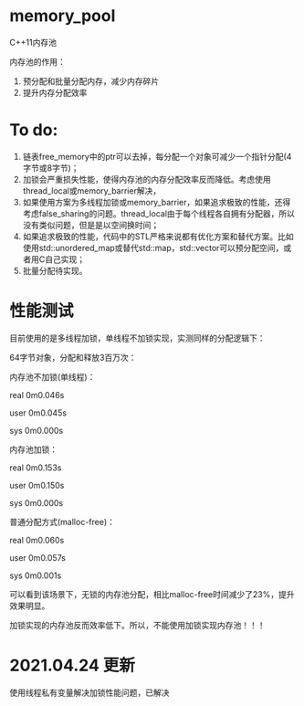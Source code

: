 # memory_pool

C++11内存池

内存池的作用：
1. 预分配和批量分配内存，减少内存碎片
2. 提升内存分配效率

# To do:
1. 链表free_memory中的ptr可以去掉，每分配一个对象可减少一个指针分配(4字节或8字节)；
2. 加锁会严重损失性能，使得内存池的内存分配效率反而降低。考虑使用thread_local或memory_barrier解决，
3. 如果使用方案为多线程加锁或memory_barrier，如果追求极致的性能，还得考虑false_sharing的问题。thread_local由于每个线程各自拥有分配器，所以没有类似问题，但是是以空间换时间；
4. 如果追求极致的性能，代码中的STL严格来说都有优化方案和替代方案。比如使用std::unordered_map或替代std::map，std::vector可以预分配空间，或者用C自己实现；
5. 批量分配待实现。

# 性能测试
目前使用的是多线程加锁，单线程不加锁实现，实测同样的分配逻辑下：

64字节对象，分配和释放3百万次：


内存池不加锁(单线程)：

real    0m0.046s

user    0m0.045s

sys     0m0.000s


内存池加锁：

real    0m0.153s

user    0m0.150s

sys     0m0.000s


普通分配方式(malloc-free)：

real    0m0.060s

user    0m0.057s

sys     0m0.001s


可以看到该场景下，无锁的内存池分配，相比malloc-free时间减少了23%，提升效果明显。

加锁实现的内存池反而效率低下。所以，不能使用加锁实现内存池！！！



# 2021.04.24 更新

使用线程私有变量解决加锁性能问题，已解决
